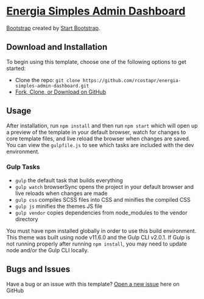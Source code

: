 # [Energia Simples Admin Dashboard](https://clientes.simplesenergia.pt)

[Bootstrap](http://getbootstrap.com/) created by [Start Bootstrap](http://startbootstrap.com/).

## Download and Installation

To begin using this template, choose one of the following options to get started:

-   Clone the repo: `git clone https://github.com/rcostapr/energia-simples-admin-dashboard.git`
-   [Fork, Clone, or Download on GitHub](https://github.com/rcostapr/energia-simples-admin-dashboard)

## Usage

After installation, run `npm install` and then run `npm start` which will open up a preview of the template in your default browser, watch for changes to core template files, and live reload the browser when changes are saved. You can view the `gulpfile.js` to see which tasks are included with the dev environment.

### Gulp Tasks

-   `gulp` the default task that builds everything
-   `gulp watch` browserSync opens the project in your default browser and live reloads when changes are made
-   `gulp css` compiles SCSS files into CSS and minifies the compiled CSS
-   `gulp js` minifies the themes JS file
-   `gulp vendor` copies dependencies from node_modules to the vendor directory

You must have npm installed globally in order to use this build environment. This theme was built using node v11.6.0 and the Gulp CLI v2.0.1. If Gulp is not running properly after running `npm install`, you may need to update node and/or the Gulp CLI locally.

## Bugs and Issues

Have a bug or an issue with this template? [Open a new issue](https://github.com/rcostapr/energia-simples-admin-dashboard/issues) here on GitHub
